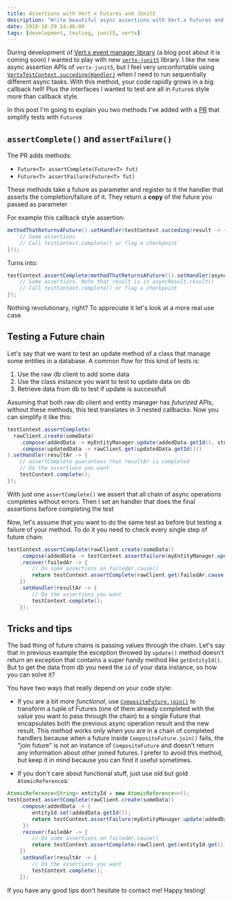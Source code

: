 ```yaml
---
title: Assertions with Vert.x Futures and JUnit5
description: "Write beautiful async assertions with Vert.x Futures and Vert.x JUnit 5"
date: 2018-10-29 14:46:00
tags: [development, testing, junit5, vertx]
---
```


During development of [Vert.x event manager library](https://github.com/slinkydeveloper/vertx-event-manager) (a blog post about it is coming soon) I wanted to play with new [`vertx-junit5`](https://vertx.io/docs/vertx-junit5/java/) library. I like the new async assertion APIs of `vertx-junit5`, but I feel very unconfortable using [`VertxTestContext.succeding(Handler)`](https://vertx.io/docs/apidocs/io/vertx/junit5/VertxTestContext.html#succeeding-io.vertx.core.Handler-) when I need to run sequentially different async tasks. With this method, your code rapidly grows in a big callback hell! Plus the interfaces I wanted to test are all in `Future`s style more than callback style.

In this post I'm going to explain you two methods I've added with a [PR](https://github.com/vert-x3/vertx-junit5/pull/53) that simplify tests with `Future`s

## `assertComplete()` and `assertFailure()`

The PR adds methods:

* `Future<T> assertComplete(Future<T> fut)`
* `Future<T> assertFailure(Future<T> fut)`

These methods take a future as parameter and register to it the handler that asserts the completion/failure of it. They return a **copy** of the future you passed as parameter

For example this callback style assertion:

```java
methodThatReturnsAFuture().setHandler(testContext.succeding(result -> {
    // Some assertions
    // Call testContext.complete() or flag a checkpoint
}));
```

Turns into:

```java
testContext.assertComplete(methodThatReturnsAFuture()).setHandler(asyncResult-> {
    // Some assertions. Note that result is in asyncResult.result()
    // Call testContext.complete() or flag a checkpoint
});
```

Nothing revolutionary, right? To appreciate it let's look at a more real use case

## Testing a Future chain

Let's say that we want to test an update method of a class that manage some entities in a database. A common flow for this kind of tests is:

1. Use the raw db client to add some data
2. Use the class instance you want to test to update data on db
3. Retrieve data from db to test if update is successfull

Assuming that both raw db client and entity manager has _futurized_ APIs, without these methods, this test translates in 3 nested callbacks. Now you can simplify it like this:

```java
testContext.assertComplete(
  rawClient.create(someData)
    .compose(addedData -> myEntityManager.update(addedData.getId(), stuffToUpdate))
    .compose(updatedData -> rawClient.get(updatedData.getId()))
).setHandler(resultAr -> {
    // assertComplete guarantees that resultAr is completed
    // Do the assertions you want
    testContext.complete();
});
```

With just one `assertComplete()` we assert that all chain of async operations completes without errors. Then I set an handler that does the final assertions before completing the test

Now, let's assume that you want to do the same test as before but testing a failure of your method. To do it you need to check every single step of future chain:

```java
testContext.assertComplete(rawClient.create(someData))
    .compose(addedData -> testContext.assertFailure(myEntityManager.update(addedData.getId(), stuffToUpdate)))
    .recover(failedAr -> {
        // Do some assertions on failedAr.cause()
        return testContext.assertComplete(rawClient.get(failedAr.cause().getEntityId()));
    })
    .setHandler(resultAr -> {
        // Do the assertions you want
        testContext.complete();
    });
```

## Tricks and tips

The bad thing of future chains is passing values through the chain. Let's say that in previous example the exception throwed by `update()` method doesn't return an exception that contains a super handy method like `getEntityId()`. But to get the data from db you need the `id` of your data instance, so how you can solve it?

You have two ways that really depend on your code style:

* If you are a bit more _functional_, use [`CompositeFuture.join()`](https://vertx.io/docs/apidocs/io/vertx/core/CompositeFuture.html#join-io.vertx.core.Future-io.vertx.core.Future-) to transform a tuple of Futures (one of them already completed with the value you want to pass through the chain) to a single Future that encapsulates both the previous async operation result and the new result. This method works only when you are in a chain of completed handlers because when a future inside `CompositeFuture.join()` fails, the "join future" is not an instance of `CompositeFuture` and doesn't return any information about other joined futures. I prefer to avoid this method, but keep it in mind because you can find it useful sometimes.

* If you don't care about functional stuff, just use old but gold `AtomicReference`s:

```java
AtomicReference<String> entityId = new AtomicReference<>();
testContext.assertComplete(rawClient.create(someData))
    .compose(addedData -> {
        entityId.set(addedData.getId());
        return testContext.assertFailure(myEntityManager.update(addedData.getId(), stuffToUpdate))
     })
    .recover(failedAr -> {
        // Do some assertions on failedAr.cause()
        return testContext.assertComplete(rawClient.get(entityId.get()));
    })
    .setHandler(resultAr -> {
        // Do the assertions you want
        testContext.complete();
    });
```

If you have any good tips don't hesitate to contact me! Happy testing!
